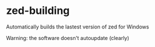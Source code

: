 # zed-building

Automatically builds the lastest version of zed for Windows

Warning: the software doesn't autoupdate (clearly)
